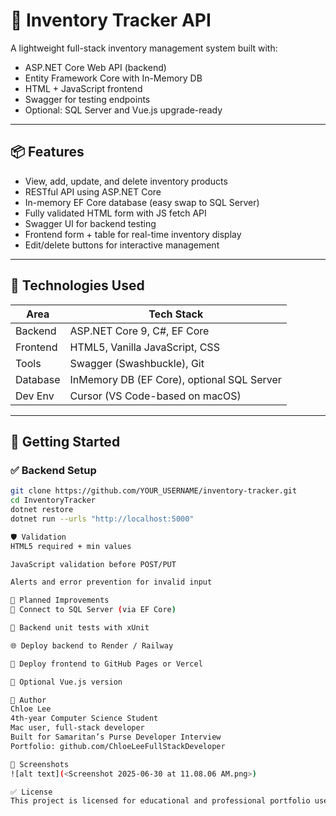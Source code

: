 # 🧾 Inventory Tracker API

A lightweight full-stack inventory management system built with:

- ASP.NET Core Web API (backend)
- Entity Framework Core with In-Memory DB
- HTML + JavaScript frontend
- Swagger for testing endpoints
- Optional: SQL Server and Vue.js upgrade-ready

---

## 📦 Features

- View, add, update, and delete inventory products
- RESTful API using ASP.NET Core
- In-memory EF Core database (easy swap to SQL Server)
- Fully validated HTML form with JS fetch API
- Swagger UI for backend testing
- Frontend form + table for real-time inventory display
- Edit/delete buttons for interactive management

---

## 🔧 Technologies Used

| Area       | Tech Stack                         |
|------------|------------------------------------|
| Backend    | ASP.NET Core 9, C#, EF Core        |
| Frontend   | HTML5, Vanilla JavaScript, CSS     |
| Tools      | Swagger (Swashbuckle), Git         |
| Database   | InMemory DB (EF Core), optional SQL Server |
| Dev Env    | Cursor (VS Code-based on macOS)    |

---

## 🚀 Getting Started

### ✅ Backend Setup

```bash
git clone https://github.com/YOUR_USERNAME/inventory-tracker.git
cd InventoryTracker
dotnet restore
dotnet run --urls "http://localhost:5000"

🛡️ Validation
HTML5 required + min values

JavaScript validation before POST/PUT

Alerts and error prevention for invalid input

🎯 Planned Improvements
🔄 Connect to SQL Server (via EF Core)

🧪 Backend unit tests with xUnit

🌐 Deploy backend to Render / Railway

🚀 Deploy frontend to GitHub Pages or Vercel

🧱 Optional Vue.js version

👤 Author
Chloe Lee
4th-year Computer Science Student
Mac user, full-stack developer
Built for Samaritan’s Purse Developer Interview
Portfolio: github.com/ChloeLeeFullStackDeveloper

📸 Screenshots
![alt text](<Screenshot 2025-06-30 at 11.08.06 AM.png>)

✅ License
This project is licensed for educational and professional portfolio use.


